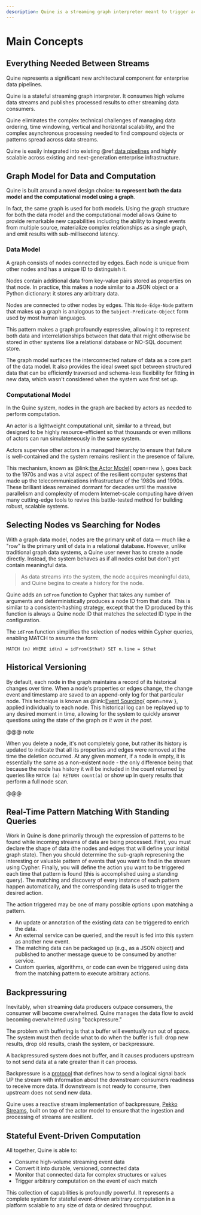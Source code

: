 ```yaml
---
description: Quine is a streaming graph interpreter meant to trigger actions in real-time based on complex patterns pulled from high-volume streaming data
---
```

# Main Concepts

## Everything Needed Between Streams

Quine represents a significant new architectural component for enterprise data pipelines.

Quine is a stateful streaming graph interpreter. It consumes high volume data streams and publishes processed results to other streaming data consumers.

Quine eliminates the complex technical challenges of managing data ordering, time windowing, vertical and horizontal scalability, and the complex asynchronous processing needed to find compound objects or patterns spread across data streams.

Quine is easily integrated into existing @ref:[data pipelines](streaming-systems.md) and highly scalable across existing and next-generation enterprise infrastructure.

## Graph Model for Data and Computation

Quine is built around a novel design choice: **to represent both the data model and the computational model using a graph**.

In fact, the same graph is used for both models. Using the graph structure for both the data model and the computational model allows Quine to provide remarkable new capabilities including the ability to ingest events from multiple source, materialize complex relationships as a single graph, and emit results with sub-millisecond latency.

### Data Model

A graph consists of nodes connected by edges. Each node is unique from other nodes and has a unique ID to distinguish it.

Nodes contain additional data from key-value pairs stored as properties on that node. In practice, this makes a node similar to a JSON object or a Python dictionary: it stores any arbitrary data.

Nodes are connected to other nodes by edges. This `Node-Edge-Node` pattern that makes up a graph is analogous to the `Subject-Predicate-Object` form used by most human languages.

This pattern makes a graph profoundly expressive, allowing it to represent both data and interrelationships between that data that might otherwise be stored in other systems like a relational database or NO-SQL document store.

The graph model surfaces the interconnected nature of data as a core part of the data model. It also provides the ideal sweet spot between structured data that can be efficiently traversed and schema-less flexibility for fitting in new data, which wasn't considered when the system was first set up.

### Computational Model

In the Quine system, nodes in the graph are backed by actors as needed to perform computation.

An actor is a lightweight computational unit, similar to a thread, but designed to be highly resource-efficient so that thousands or even millions of actors can run simulateneously in the same system.

Actors supervise other actors in a managed hierarchy to ensure that failure is well-contained and the system remains resilient in the presence of failure.

This mechanism, known as @link:[the Actor Model](https://en.wikipedia.org/wiki/Actor-model){ open=new }, goes back to the 1970s and was a vital aspect of the resilient computer systems that made up the telecommunications infrastructure of the 1980s and 1990s. These brilliant ideas remained dormant for decades until the massive parallelism and complexity of modern Internet-scale computing have driven many cutting-edge tools to revive this battle-tested method for building robust, scalable systems.

## Selecting Nodes vs Searching for Nodes

With a graph data model, nodes are the primary unit of data — much like a "row" is the primary unit of data in a relational database. However, unlike traditional graph data systems, a Quine user never has to create a node directly. Instead, the system behaves as if all nodes exist but don't yet contain meaningful data.

> As data streams into the system, the node acquires meaningful data, and Quine begins to create a history for the node.

Quine adds an `idFrom` function to Cypher that takes any number of arguments and deterministically produces a node ID from that data. This is similar to a consistent-hashing strategy, except that the ID produced by this function is always a Quine node ID that matches the selected ID type in the configuration.

The `idFrom` function simplifies the selection of nodes within Cypher queries, enabling MATCH to assume the form:

```cypher
MATCH (n) WHERE id(n) = idFrom($that) SET n.line = $that
```

## Historical Versioning

By default, each node in the graph maintains a record of its historical changes over time. When a node's properties or edges change, the change event and timestamp are saved to an append-only log for that particular node. This technique is known as @link:[Event Sourcing](https://martinfowler.com/eaaDev/EventSourcing.html){ open=new }, applied individually to each node. This historical log can be replayed up to any desired moment in time, allowing for the system to quickly answer questions using the state of the graph *as it was in the past.*

@@@ note

When you delete a node, it's not completely gone, but rather its history is updated to indicate that all its properties and edges were removed at the time the deletion occurred. At any given moment, if a node is empty, it is essentially the same as a non-existent node - the only difference being that because the node has history it will be included in the count returned by queries like `MATCH (a) RETURN count(a)` or show up in query results that perform a full node scan.

@@@

## Real-Time Pattern Matching With Standing Queries

Work in Quine is done primarily through the expression of patterns to be found while incoming streams of data are being processed. First, you must declare the shape of data (the nodes and edges that will define your initial graph state). Then you should determine the sub-graph represening the interesting or valuable pattern of events that you want to find in the stream using Cypher. Finally, you will define the action you want to be triggered each time that pattern is found (this is accomplished using a standing query). The matching and discovery of every instance of each pattern happen automatically, and the corresponding data is used to trigger the desired action.

The action triggered may be one of many possible options upon matching a pattern.

* An update or annotation of the existing data can be triggered to enrich the data.
* An external service can be queried, and the result is fed into this system as another new event.
* The matching data can be packaged up (e.g., as a JSON object) and published to another message queue to be consumed by another service.
* Custom queries, algorithms, or code can even be triggered using data from the matching pattern to execute arbitrary actions.

## Backpressuring

Inevitably, when streaming data producers outpace consumers, the consumer will become overwhelmed. Quine manages the data flow to avoid becoming overwhelmed using "backpressure."

The problem with buffering is that a buffer will eventually run out of space. The system must then decide what to do when the buffer is full: drop new results, drop old results, crash the system, or backpressure.

A backpressured system does not buffer, and it causes producers upstream to not send data at a rate greater than it can process. 

Backpressure is a [protocol](https://www.reactive-streams.org/) that defines how to send a logical signal back UP the stream with information about the downstream consumers readiness to receive more data. If downstream is not ready to consume, then upstream does not send new data.

Quine uses a reactive stream implementation of backpressure, [Pekko Streams](https://pekko.apache.org/docs/pekko/current/stream/stream-flows-and-basics.html#core-concepts), built on top of the actor model to ensure that the ingestion and processing of streams are resilient.

## Stateful Event-Driven Computation

All together, Quine is able to:

* Consume high-volume streaming event data
* Convert it into durable, versioned, connected data
* Monitor that connected data for complex structures or values
* Trigger arbitrary computation on the event of each match

This collection of capabilities is profoundly powerful. It represents a complete system for stateful event-driven arbitrary computation in a platform scalable to any size of data or desired throughput.
